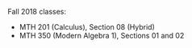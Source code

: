 Fall 2018 classes: 

- MTH 201 (Calculus), Section 08 (Hybrid)
- MTH 350 (Modern Algebra 1), Sections 01 and 02